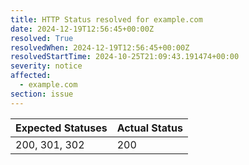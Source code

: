 ```yaml
---
title: HTTP Status resolved for example.com
date: 2024-12-19T12:56:45+00:00Z
resolved: True
resolvedWhen: 2024-12-19T12:56:45+00:00Z
resolvedStartTime: 2024-10-25T21:09:43.191474+00:00
severity: notice
affected:
  - example.com
section: issue
---
```


| Expected Statuses | Actual Status  |
|-------------------|----------------|
| 200, 301, 302 | 200 |
